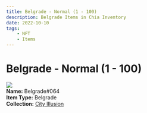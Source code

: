 ```yaml
---
title: Belgrade - Normal (1 - 100)
description: Belgrade Items in Chia Inventory
date: 2022-10-10
tags:
    - NFT
    - Items
---
```


# Belgrade - Normal (1 - 100)
<div class="item_thumbnail">
<img loading="lazy" src="https://sisrtoqctypwxnkaa6cfo4uhvkn4g4ccptlf5sdkk3vbl6ry.arweave.net/ki_UZugKeH2u1QAeEV3KHqpvDcEJ81l7Ialb_qFf_o4"><br/>
<div><strong>Name:</strong> Belgrade#064</div>
<div><strong>Item Type:</strong> Belgrade</div>
<div><strong>Collection:</strong> <a href="https://www.spacescan.io/xch/nft/collection/col1lend2dcn558km4wcwta4xnkfv3xpcmlp9kyt0m909emvfxechlyqdl5ndg">City Illusion</a></div>
</div>

